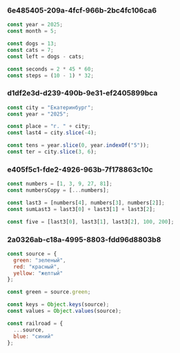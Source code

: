 ### 6e485405-209a-4fcf-966b-2bc4fc106ca6
```js
const year = 2025;
const month = 5;

const dogs = 13;
const cats = 7;
const left = dogs - cats;

const seconds = 2 * 45 * 60;
const steps = (10 - 1) * 32;
```
### d1df2e3d-d239-490b-9e31-ef2405899bca
```js
const city = "Екатеринбург";
const year = "2025";

const place = "г. " + city;
const last4 = city.slice(-4);

const tens = year.slice(0, year.indexOf("5"));
const ter = city.slice(3, 6);
```
### e405f5c1-fde2-4926-963b-7f178863c10c
```js
const numbers = [1, 3, 9, 27, 81];
const numbersCopy = [...numbers];

const last3 = [numbers[4], numbers[3], numbers[2]];
const sumLast3 = last3[0] + last3[1] + last3[2];

const five = [last3[0], last3[1], last3[2], 100, 200];
```
### 2a0326ab-c18a-4995-8803-fdd96d8803b8
```js
const source = {
  green: "зеленый",
  red: "красный",
  yellow: "желтый"
};

const green = source.green;

const keys = Object.keys(source);
const values = Object.values(source);

const railroad = {
  ...source,
  blue: "синий"
};
```
